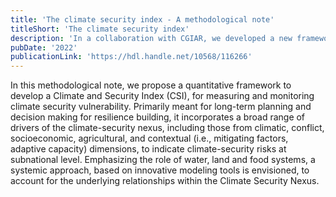 ```yaml
---
title: 'The climate security index - A methodological note'
titleShort: 'The climate security index'
description: 'In a collaboration with CGIAR, we developed a new framework to assess the climate security risk of a country. The aim is to bring together ideas from different fields to build a holistic framework.'
pubDate: '2022'
publicationLink: 'https://hdl.handle.net/10568/116266'
---
```


In this methodological note, we propose a quantitative framework to develop a Climate and Security Index (CSI), for measuring and monitoring climate security vulnerability. Primarily meant for long-term planning and decision making for resilience building, it incorporates a broad range of drivers of the climate-security nexus, including those from climatic, conflict, socioeconomic, agricultural, and contextual (i.e., mitigating factors, adaptive capacity) dimensions, to indicate climate-security risks at subnational level. Emphasizing the role of water, land and food systems, a systemic approach, based on innovative modeling tools is envisioned, to account for the underlying relationships within the Climate Security Nexus.